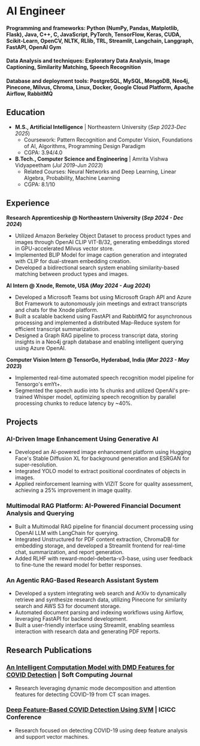 # AI Engineer

#### Programming and frameworks: Python (NumPy, Pandas, Matplotlib, Flask), Java, C++, C, JavaScript, PyTorch, TensorFlow, Keras, CUDA, Scikit-Learn, OpenCV, NLTK, RLlib, TRL, Streamlit, Langchain, Langgraph, FastAPI, OpenAI Gym  
#### Data Analysis and techniques: Exploratory Data Analysis, Image Captioning, Similarity Matching, Speech Recognition  
#### Database and deployment tools: PostgreSQL, MySQL, MongoDB, Neo4j, Pinecone, Milvus, Chroma, Linux, Docker, Google Cloud Platform, Apache Airflow, RabbitMQ  

## Education
- **M.S., Artificial Intelligence** | Northeastern University (_Sep 2023_-_Dec 2025_)  
  - Coursework: Pattern Recognition and Computer Vision, Foundations of AI, Algorithms, Programming Design Paradigm  
  - CGPA: 3.94/4.0  
- **B.Tech., Computer Science and Engineering** | Amrita Vishwa Vidyapeetham (_Jul 2019_-_Jun 2023_)  
  - Related Courses: Neural Networks and Deep Learning, Linear Algebra, Probability, Machine Learning  
  - CGPA: 8.1/10  

## Experience

**Research Apprenticeship @ Northeastern University (_Sep 2024 - Dec 2024_)**  
- Utilized Amazon Berkeley Object Dataset to process product types and images through OpenAI CLIP VIT-B/32, generating embeddings stored in GPU-accelerated Milvus vector store.  
- Implemented BLIP Model for image caption generation and integrated with CLIP for dual-stream embedding creation.  
- Developed a bidirectional search system enabling similarity-based matching between product types and images.  

**AI Intern @ Xnode, Remote, USA (_May 2024 - Aug 2024_)**  
- Developed a Microsoft Teams bot using Microsoft Graph API and Azure Bot Framework to autonomously join meetings and extract transcripts and chats for the Xnode platform.  
- Built a scalable backend using FastAPI and RabbitMQ for asynchronous processing and implemented a distributed Map-Reduce system for efficient transcript summarization.  
- Designed a Graph RAG pipeline to process transcript data, storing insights in a Neo4j graph database and enabling intelligent querying using Azure OpenAI.  

**Computer Vision Intern @ TensorGo, Hyderabad, India (_Mar 2023 - May 2023_)**  
- Implemented real-time automated speech recognition model pipeline for Tensorgo's emYt+.  
- Segmented the speech audio into 1s chunks and utilized OpenAI's pre-trained Whisper model, optimizing speech recognition by parallel processing chunks to reduce latency by ~40%.  

## Projects

### AI-Driven Image Enhancement Using Generative AI  
- Developed an AI-powered image enhancement platform using Hugging Face's Stable Diffusion XL for background generation and ESRGAN for super-resolution.  
- Integrated YOLO model to extract positional coordinates of objects in images.  
- Applied reinforcement learning with VIZIT Score for quality assessment, achieving a 25% improvement in image quality.  

### Multimodal RAG Platform: AI-Powered Financial Document Analysis and Querying  
- Built a Multimodal RAG pipeline for financial document processing using OpenAI LLM with LangChain for querying.  
- Integrated Unstructured for PDF content extraction, ChromaDB for embedding storage, and developed a Streamlit frontend for real-time chat, summarization, and report generation.  
- Added RLHF with reward-model-deberta-v3-base, using user feedback to fine-tune the reward model for better responses.  

### An Agentic RAG-Based Research Assistant System  
- Developed a system integrating web search and ArXiv to dynamically retrieve and synthesize research data, utilizing Pinecone for similarity search and AWS S3 for document storage.  
- Automated document parsing and indexing workflows using Airflow, leveraging FastAPI for backend development.  
- Built a user-friendly interface using Streamlit, enabling seamless interaction with research data and generating PDF reports.  

## Research Publications  

### [An Intelligent Computation Model with DMD Features for COVID Detection](https://www.researchgate.net/publication/375128815_An_Intelligent_Computational_Model_with_Dynamic_Mode_Decomposition_and_Attention_Features_for_COVID-19_Detection_from_CT_Scan_Images) | Soft Computing Journal  
- Research leveraging dynamic mode decomposition and attention features for detecting COVID-19 from CT scan images.  

### [Deep Feature-Based COVID Detection Using SVM](https://www.researchgate.net/publication/363883131_Deep_Feature-Based_COVID_Detection_from_CT_Scan_Images_Using_Support_Vector_Machine) | ICICC Conference  
- Research focused on detecting COVID-19 using deep feature analysis and support vector machines.
